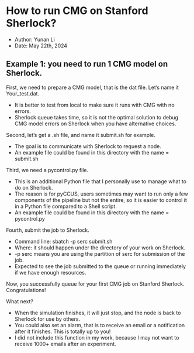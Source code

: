 # How to run CMG on Stanford Sherlock?

- Author: Yunan Li
- Date: May 22th, 2024

## Example 1: you need to run 1 CMG model on Sherlock.

First, we need to prepare a CMG model, that is the dat file. Let’s name it Your_test.dat. 
- It is better to test from local to make sure it runs with CMG with no errors.
- Sherlock queue takes time, so it is not the optimal solution to debug CMG model errors on Sherlock when you have alternative choices.

Second, let’s get a .sh file, and name it submit.sh for example. 
- The goal is to communicate with Sherlock to request a node.
- An example file could be found in this directory with the name = submit.sh

Third, we need a pycontrol.py file. 
- This is an additional Python file that I personally use to manage what to do on Sherlock.
- The reason is for pyCCUS, users sometimes may want to run only a few components of the pipeline but not the entire, so it is easier to control it in a Python file compared to a Shell script.
- An example file could be found in this directory with the name = pycontrol.py

Fourth, submit the job to Sherlock. 
- Command line: sbatch -p serc submit.sh 
- Where: it should happen under the directory of your work on Sherlock.
- -p serc means you are using the partition of serc for submission of the job.
- Expected to see the job submitted to the queue or running immediately if we have enough resources. 

Now, you successfully queue for your first CMG job on Stanford Sherlock. Congratulations!

What next?

- When the simulation finishes, it will just stop, and the node is back to Sherlock for use by others.
- You could also set an alarm, that is to receive an email or a notification after it finishes. This is totally up to you!
- I did not include this function in my work, because I may not want to receive 1000+ emails after an experiment. 
